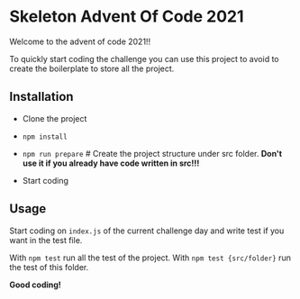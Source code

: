 # Skeleton Advent Of Code 2021

Welcome to the advent of code 2021!!

To quickly start coding the challenge you can use this project to avoid to create the boilerplate to store all the project.


## Installation

- Clone the project

- ``npm install``
- ``npm run prepare`` # Create the project structure under src folder. 
**Don't use it if you already have code written in src!!!**

- Start coding

## Usage

Start coding on ``index.js`` of the current challenge day and write test if you want in the test file.

With ``npm test`` run all the test of the project.
With ``npm test {src/folder}`` run the test of this folder.


**Good coding!**
